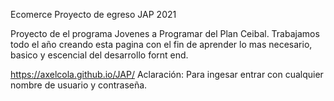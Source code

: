 Ecomerce Proyecto de egreso JAP 2021

Proyecto de el programa Jovenes a Programar del Plan Ceibal.
Trabajamos todo el año creando esta pagina con el fin de aprender lo mas necesario, basico y escencial del desarrollo fornt end.

https://axelcola.github.io/JAP/
Aclaración: Para ingesar entrar con cualquier nombre de usuario y contraseña. 
